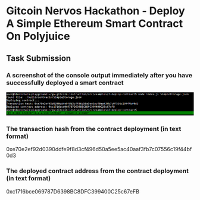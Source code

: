 # Gitcoin Nervos Hackathon - Deploy A Simple Ethereum Smart Contract On Polyjuice

## Task Submission

### A screenshot of the console output immediately after you have successfully deployed a smart contract
![contract-deploy](ckb-contract-deploy.PNG)

### The transaction hash from the contract deployment (in text format)
0xe70e2ef92d0390ddfe9f8d3cf496d50a5ee5ac40aaf3fb7c07556c19f44bf0d3

### The deployed contract address from the contract deployment (in text format)
0xc1716bce069787D6398BC8DFC399400C25c67eFB
